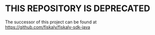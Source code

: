 # THIS REPOSITORY IS DEPRECATED

The successor of this project can be found at https://github.com/fiskaly/fiskaly-sdk-java
